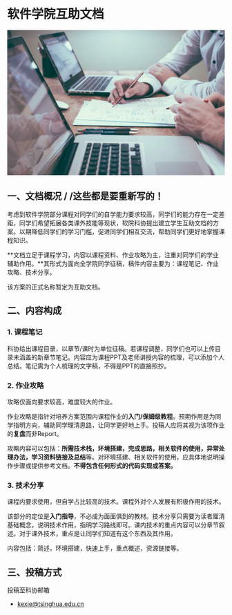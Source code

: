 # 软件学院互助文档

<img src="img/web/help_doc.jpg" alt="互助文档" style="zoom: 50%;" />

## 一、文档概况 / /这些都是要重新写的！

考虑到软件学院部分课程对同学们的自学能力要求较高，同学们的能力存在一定差距，同学们希望拓展各类课外技能等现状，软院科协提出建立学生互助文档的方案。以期降低同学们的学习门槛，促进同学们相互交流，帮助同学们更好地掌握课程知识。

**文档立足于课程学习，内容以课程资料、作业攻略为主，注重对同学们的学业辅助作用。**其形式为面向全学院同学征稿，稿件内容主要为：课程笔记、作业攻略、技术分享。

该方案的正式名称暂定为互助文档。

## 二、内容构成
### 1. 课程笔记

科协给出课程目录，以章节/课时为单位征稿。若课程调整，同学们也可以上传目录未涵盖的新章节笔记。内容应为课程PPT及老师讲授内容的梳理，可以添加个人总结。笔记需为个人梳理的文字稿，不得是PPT的直接照抄。

### 2. 作业攻略

攻略仅面向要求较高，难度较大的作业。

作业攻略是指针对培养方案范围内课程作业的**入门/保姆级教程**。预期作用是为同学指明方向，辅助同学理清思路，让同学更好地上手。投稿人应将其视为该项作业的**复盘**而非Report。

攻略内容可以包括：**所需技术栈，环境搭建，完成思路，相关软件的使用，异常处理办法，学习资料链接及总结**等。对环境搭建、相关软件的使用，应具体地说明操作步骤或提供参考文档。**不得包含任何形式的代码实现或答案。**

### 3. 技术分享

课程内要求使用，但自学占比较高的技术。课程外对个人发展有积极作用的技术。

该部分的定位是**入门指导**，不必成为面面俱到的教材。技术分享只需要为读者厘清基础概念，说明技术作用，指明学习路线即可。课内技术的重点内容可以分章节叙述。对于课外技术，重点是让同学们知道有这个东西及其作用。

内容包括：简述，环境搭建，快速上手，重点概述，资源链接等。

## 三、投稿方式
投稿至科协邮箱

- kexie@tsinghua.edu.cn